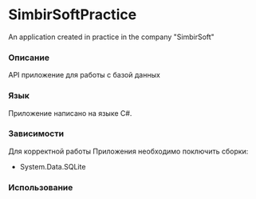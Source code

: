 # SimbirSoftPractice
An application created in practice in the company "SimbirSoft"
<h3>Описание</h3>
API приложение для работы с базой данных

<h3>Язык</h3>
Приложение написано на языке С#.
<h3>Зависимости</h3>
Для корректной работы Приложения необходимо поключить сборки:
<ul>
<li>System.Data.SQLite</li>
</ul>
<h3>Использование</h3>
